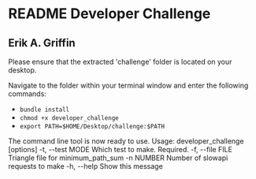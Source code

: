 # README Developer Challenge
## Erik A. Griffin

Please ensure that the extracted 'challenge' folder is located on your desktop.

Navigate to the folder within your terminal window and enter the following commands:

* `bundle install`
* `chmod +x developer_challenge`
* `export PATH=$HOME/Desktop/challenge:$PATH`

The command line tool is now ready to use.
Usage: developer_challenge [options]
    -t, --test MODE                  Which test to make. Required.
    -f, --file FILE                  Triangle file for minimum_path_sum
    -n  NUMBER                       Number of slowapi requests to make
    -h, --help                       Show this message

